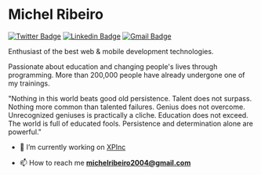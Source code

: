 # Michel Ribeiro


[![Twitter Badge](https://img.shields.io/badge/-@michelribeiro35-6633cc?style=flat-square&labelColor=6633cc&logo=twitter&logoColor=white&link=https://twitter.com/michelribeiro35)](https://twitter.com/michelribeiro35)
[![Linkedin Badge](https://img.shields.io/badge/-Michel%20Ribeiro-6633cc?style=flat-square&logo=Linkedin&logoColor=white&link=https://www.linkedin.com/in/michelribeiro)](https://www.linkedin.com/in/michelribeiro) 
[![Gmail Badge](https://img.shields.io/badge/-michelribeiro2004@gmail.com-6633cc?style=flat-square&logo=Gmail&logoColor=white&link=mailto:michelribeiro2004@gmail.com)](mailto:michelribeiro2004@gmail.com)

Enthusiast of the best web & mobile development technologies.

Passionate about education and changing people's lives through programming. More than 200,000 people have already undergone one of my trainings.

"Nothing in this world beats good old persistence. Talent does not surpass. Nothing more common than talented failures. Genius does not overcome. Unrecognized geniuses is practically a cliche. Education does not exceed. The world is full of educated fools. Persistence and determination alone are powerful."
- 🔭 I’m currently working on [XPInc](https://www.xpi.com.br/)

- 📫 How to reach me **michelribeiro2004@gmail.com**
